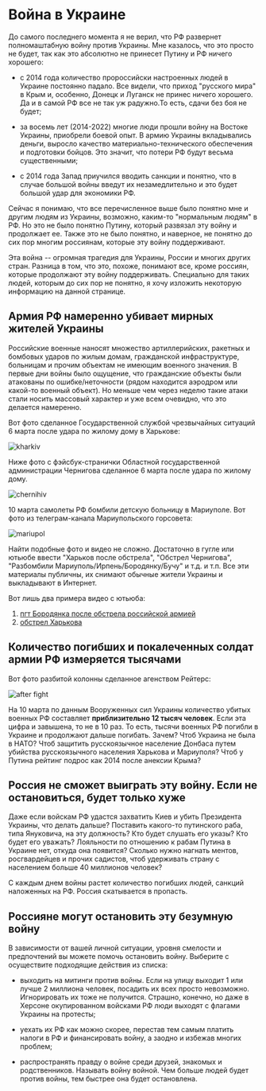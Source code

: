 # Война в Украине

До самого последнего момента я не верил, что РФ развернет полномаштабную
войну против Украины.  Мне казалось, что это просто не будет, так как это
абсолютно не принесет Путину и РФ ничего хорошего:

- с 2014 года количество пророссийски настроенных людей в Украине постоянно
падало. Все видели, что приход "русского мира" в Крым и, особенно, Донецк и
Луганск не принес ничего хорошего. Да и в самой РФ все не так уж радужно.То
есть, сдачи без боя не будет;

- за восемь лет (2014-2022) многие люди прошли войну на Востоке Украины,
приобрели боевой опыт. В армию Украины вкладывались деньги, выросло
качество материально-технического обеспечения и подготовки бойцов. Это значит, что
потери РФ будут весьма существенными;

- с 2014 года Запад приучился вводить санкции и понятно, что в случае
большой войны введут их незамедлительно и это будет большой удар для
экономики РФ.

Сейчас я понимаю, что все перечисленное выше было понятно мне и другим
людям из Украины, возможно, каким-то "нормальным людям" в РФ. Но это не
было понятно Путину, который развязал эту войну и продолжает ее. Также это
не было понятно, и наверное, не понятно до сих пор многим россиянам,
которые эту войну поддерживают.

Эта война -- огромная трагедия для Украины, России и многих других стран.
Разница в том, что это, похоже, понимают все, кроме россиян, которые
продолжают эту войну поддерживать. Специально для таких людей, которым до
сих пор не понятно, я хочу изложить некоторую информацию на данной
странице.

## Армия РФ намеренно убивает мирных жителей Украины

Российские военные наносят множество артиллерийских, ракетных и бомбовых
ударов по жилым домам, гражданской инфраструктуре, больницам и прочим
объектам не имеющим военного значения. В первые дни войны было ощущение,
что гражданские объекты были атакованы по ошибке/неточности (рядом
находится аэродром или какой-то военный объект). Но меньше чем через неделю
такие атаки стали носить массовый характер и уже всем очевидно, что это
делается намеренно.

Вот фото сделанное Государственной службой чрезвычайных ситуаций 6 марта
после удара по жилому дому в Харькове:

![kharkiv](../master/photos/DSNS_Kharkiv_2022-03-06.jpg)

Ниже фото с фэйсбук-странички Областной государственной администрации Чернигова
сделанное 6 марта после удара по жилому дому.

![chernihiv](../master/photos/FB_ODA_Chernihiv_2022-03-06.jpg)

10 марта самолеты РФ бомбили детскую больницу в Мариуполе. Вот фото из телеграм-канала
Мариупольского горсовета:

![mariupol](../master/photos/Telegram_ODA_Mariupol_2022-03-10.jpg)

Найти подобные фото и видео не сложно. Достаточно в гугле или ютьюбе ввести
"Харьков после обстрела", "Обстрел Чернигова", "Разбомбили
Мариуполь/Ирпень/Бородянку/Бучу" и т.д. и т.п. Все эти материалы публичны, их
снимают обычные жители Украины и выкладывают в Интернет.

Вот лишь два примера видео с ютьюба:
1. [пгт Бородянка после обстрела российской армией](https://www.youtube.com/watch?v=XhFJqscApWw)
2. [обстрел Харькова](https://www.youtube.com/watch?v=1hltcdpHD0w)

## Количество погибших и покалеченных солдат армии РФ измеряется тысячами

Вот фото разбитой колонны сделанное агенством Рейтерс:

![after fight](../master/photos/Reuters_After_fight.jpg)

На 10 марта по данным Вооруженных сил Украины количество убитых военных РФ
составляет **приблизительно 12 тысяч человек**.  Если эта цифра и завышена, то
не в 10 раз. То есть, тысячи военных РФ погибли в Украине и продолжают
дальше погибать. Зачем? Чтоб Украина не была в НАТО? Чтоб защитить
русскоязычное население Донбаса путем убийства русскоязычного населения
Харькова и Мариуполя? Чтоб у Путина рейтинг подрос как 2014 после анексии Крыма?

## Россия не сможет выиграть эту войну. Если не остановиться, будет только хуже

Даже если войскам РФ удастся захватить Киев и убить Президента Украины, что
делать дальше?  Поставить какого-то путинского раба, типа Януковича, на эту
должность? Кто будет слушать его указы? Кто будет его уважать? Лояльности
по отношению к рабам Путина в Украине нет, откуда она появится? Сколько нужно
нагнать ментов, росгвардейцев и прочих садистов, чтоб удерживать страну с
населением больше 40 миллионов человек?

С каждым днем войны растет количество погибших людей, санкций наложенных на РФ. Россия
скатывается в пропасть.

## Россияне могут остановить эту безумную войну

В зависимости от вашей личной ситуации, уровня смелости и предпочтений вы можете помочь остановить войну. Выберите с осуществите подходящие действия из списка:

- выходить на митинги против войны. Если на улицу выходит 1 или лучше 2
миллиона человек, посадить их всех просто невозможно. Игнорировать их тоже
не получится. Страшно, конечно, но даже в Херсоне окупированном войсками РФ
люди выходят с флагами Украины на протесты;

- уехать их РФ как можно скорее, перестав тем самым платить налоги в РФ и
финансировать войну, а заодно и избежав многих проблем;

- распространять правду о войне среди друзей, знакомых и родственников.
Называть войну войной.  Чем больше людей будет против войны, тем быстрее
она будет остановлена.

